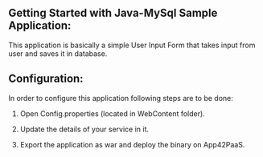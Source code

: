 
Getting Started with Java-MySql Sample Application:
----------------------------------------------------

This application is basically a simple User Input Form that takes input from user and saves it in database.

Configuration:
-------------

In order to configure this application following steps are to be done:

1. Open Config.properties (located in WebContent folder).

2. Update the details of your service in it.

3. Export the application as war and deploy the binary on App42PaaS.




